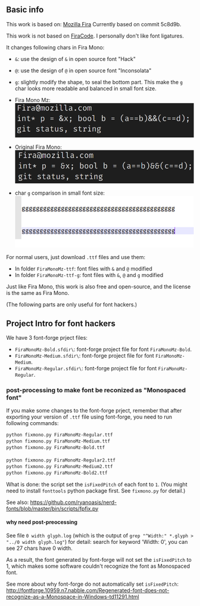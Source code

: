 

## Basic info
This work is based on: [Mozilla Fira](http://mozilla.github.io/Fira/)
Currently based on commit 5c8d9b.

This work is not based on [FiraCode](https://github.com/tonsky/FiraCode). 
I personally don't like font ligatures.

It changes following chars in Fira Mono:
+ `&`: use the design of `&` in open source font "Hack"
+ `@`: use the design of `@` in open source font "Inconsolata" 
+ `g`: slightly modify the shape, to seal the bottom part.
  This make the `g` char looks more readable and balanced in small 
  font size.

+ Fira Mono Mz: 
![Image Fira Mono Mz](./FiraMonoMz.PNG)
+ Original Fira Mono:
![Image Fira Mono](./FiraMono.PNG)
+ char `g` comparison in small font size:
![char g comparison](./comparison-g.png)


For normal users, just download `.ttf` files and use them:
+ In folder `FiraMonoMz-ttf`:   font files with `&` and `@` modified
+ In folder `FiraMonoMz-ttf-g`: font files with `&`, `@` and `g` modified

Just like Fira Mono, this work is also free and open-source, 
and the license is the same as Fira Mono.

(The following parts are only useful for font hackers.)


## Project Intro for font hackers
We have 3 font-forge prject files:
+ `FiraMonoMz-Bold.sfdir\`: font-forge project file for font `FiraMonoMz-Bold`.
+ `FiraMonoMz-Medium.sfdir\`: font-forge project file for font `FiraMonoMz-Medium`.
+ `FiraMonoMz-Regular.sfdir\`: font-forge project file for font `FiraMonoMz-Regular`.

### post-processing to make font be reconized as "Monospaced font"
If you make some changes to the font-forge prject, 
remember that after exporting your version of `.ttf` file using font-forge, 
you need to run following commands:
```sh
python fixmono.py FiraMonoMz-Regular.ttf
python fixmono.py FiraMonoMz-Medium.ttf
python fixmono.py FiraMonoMz-Bold.ttf

python fixmono.py FiraMonoMz-Regular2.ttf
python fixmono.py FiraMonoMz-Medium2.ttf
python fixmono.py FiraMonoMz-Bold2.ttf
```
What is done: the script set the `isFixedPitch` of each font to `1`.
(You might need to install `fonttools` python package first. See `fixmono.py` for detail.)

See also: https://github.com/ryanoasis/nerd-fonts/blob/master/bin/scripts/fpfix.py

#### why need post-preocessing
See file `0 width glyph.log` (which is the output of 
`grep "^Width:" *.glyph > "../0 width glyph.log"`) for detail:
search for keyword 'Width: 0', you can see 27 chars have 0 width.

As a result, the font generated by font-forge will not set the `isFixedPitch` to 1, 
which makes some software couldn't recognize the font as Monospaced font.

See more about why font-forge do not automatically set `isFixedPitch`: http://fontforge.10959.n7.nabble.com/Regenerated-font-does-not-recognize-as-a-Monospace-in-Windows-td11291.html







